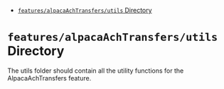 <!-- START doctoc generated TOC please keep comment here to allow auto update -->
<!-- DON'T EDIT THIS SECTION, INSTEAD RE-RUN doctoc TO UPDATE -->

- [`features/alpacaAchTransfers/utils` Directory](#featuresalpacaachtransfersutils-directory)

<!-- END doctoc generated TOC please keep comment here to allow auto update -->

# `features/alpacaAchTransfers/utils` Directory

The utils folder should contain all the utility functions for the AlpacaAchTransfers feature.
